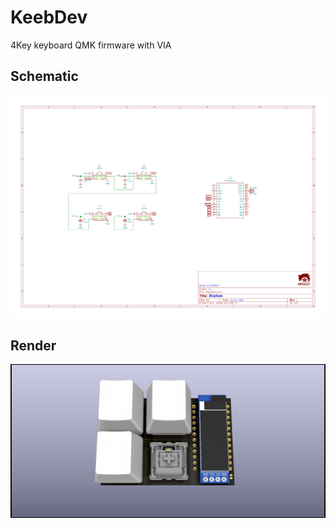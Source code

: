 # KeebDev
4Key keyboard QMK firmware with VIA
## Schematic
![](image/2KeyKeeb.png)


## Render
![](image/2KeyKeeb_render.jpg)
